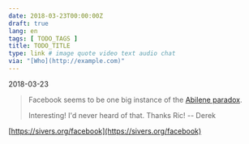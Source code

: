 ```yaml
---
date: 2018-03-23T00:00:00Z
draft: true
lang: en
tags: [ TODO_TAGS ]
title: TODO_TITLE
type: link # image quote video text audio chat
via: "[Who](http://example.com)"
---
```



2018-03-23

> Facebook seems to be one big instance of the [Abilene paradox](https://en.wikipedia.org/wiki/Abilene_paradox).
>
> Interesting! I'd never heard of that. Thanks Ric! -- Derek

[https://sivers.org/facebook](https://sivers.org/facebook)

